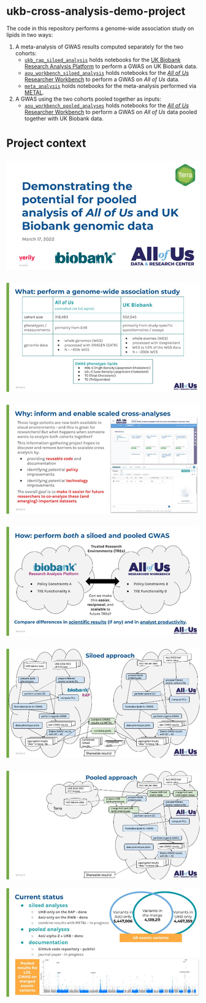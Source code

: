 # ukb-cross-analysis-demo-project

The code in this repository performs a genome-wide association study on lipids in two ways:

1. A meta-analysis of GWAS results computed separately for the two cohorts:
    * [`ukb_rap_siloed_analysis`](./ukb_rap_siloed_analyses) holds notebooks for the [UK Biobank Research Analysis Platform](https://ukbiobank.dnanexus.com/panx/projects) to perform a GWAS on UK Biobank data.
    * [`aou_workbench_siloed_analysis`](./aou_workbench_siloed_analyses) holds notebooks for the [_All of Us_ Researcher Workbench](https://workbench.researchallofus.org/login) to perform a GWAS on _All of Us_ data.
    * [`meta_analysis`](./meta_analyses) holds notebooks for the meta-analysis performed via [METAL](https://genome.sph.umich.edu/wiki/METAL_Documentation).
2. A GWAS using the two cohorts pooled together as inputs:
    * [`aou_workbench_pooled_analyses`](./aou_workbench_pooled_analyses) holds notebooks for the [_All of Us_ Researcher Workbench](https://workbench.researchallofus.org/login) to perform a GWAS on _All of Us_ data pooled together with UK Biobank data.

# Project context

![Title slide](./docs/title_slide.jpg)
---

![What is this project](./docs/what_slide.jpg)
---

![Why do this project](./docs/why_slide.jpg)
---

![How are we doing this project](./docs/how_slide.jpg)
---

![Siloed approach](./docs/siloed_approach.jpg)
---

![Pooled approach](./docs/pooled_approach.jpg)
---

![Current status](./docs/current_status.jpg)
